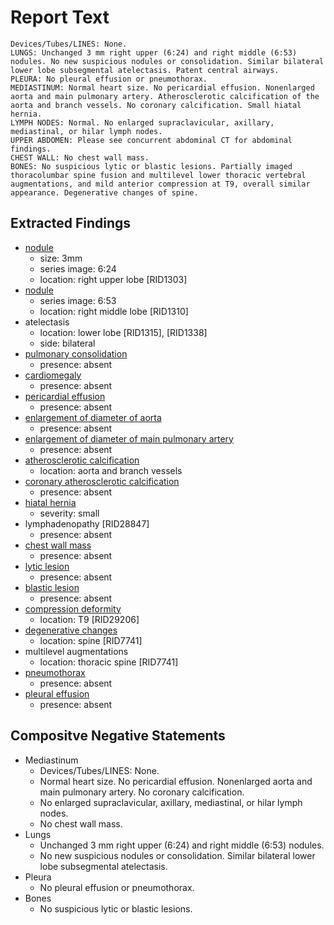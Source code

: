 # Report Text

```text
Devices/Tubes/LINES: None.  
LUNGS: Unchanged 3 mm right upper (6:24) and right middle (6:53) nodules. No new suspicious nodules or consolidation. Similar bilateral lower lobe subsegmental atelectasis. Patent central airways.
PLEURA: No pleural effusion or pneumothorax.
MEDIASTINUM: Normal heart size. No pericardial effusion. Nonenlarged aorta and main pulmonary artery. Atherosclerotic calcification of the aorta and branch vessels. No coronary calcification. Small hiatal hernia.
LYMPH NODES: Normal. No enlarged supraclavicular, axillary, mediastinal, or hilar lymph nodes.
UPPER ABDOMEN: Please see concurrent abdominal CT for abdominal findings.
CHEST WALL: No chest wall mass.
BONES: No suspicious lytic or blastic lesions. Partially imaged thoracolumbar spine fusion and multilevel lower thoracic vertebral augmentations, and mild anterior compression at T9, overall similar appearance. Degenerative changes of spine.
```

## Extracted Findings

- [nodule](../../definitions/hood/pulmonary-nodule.md)
  - size: 3mm
  - series image: 6:24
  - location: right upper lobe \[RID1303\]
- [nodule](../../definitions/hood/pulmonary-nodule.md)
  - series image: 6:53
  - location: right middle lobe \[RID1310\]
- atelectasis
  - location: lower lobe \[RID1315\], \[RID1338\]
  - side: bilateral
- [pulmonary consolidation](../../definitions/smartreporting/consolidation.txt)
  - presence: absent
- [cardiomegaly](../../definitions/upmedic/Cardiomegaly.cde.md)
  - presence: absent
- [pericardial effusion](../../definitions/hood/pericardial-effusion.md)
  - presence: absent
- [enlargement of diameter of aorta](../../definitions/hood/aortic-measurements.md)
  - presence: absent
- [enlargement of diameter of main pulmonary artery](../../definitions/hood/pulmonary-artery-dilation.md)
  - presence: absent
- [atherosclerotic calcification](../../definitions/hood/aortic-atherosclerosis.md)
  - location: aorta and branch vessels
- [coronary atherosclerotic calcification](../../definitions/nuance/coronary_artery_calcification.json)
  - presence: absent
- [hiatal hernia](../../definitions/nuance/hiatal_hernia.json)
  - severity: small
- lymphadenopathy \[RID28847\]
  - presence: absent
- [chest wall mass](../../definitions/nuance/chest_wall_mass.json)
  - presence: absent
- [lytic lesion](../../definitions/hood/lytic-lesion.md)
  - presence: absent
- [blastic lesion](../../definitions/hood/sclerotic-lesion.md)
  - presence: absent
- [compression deformity](../../definitions/hood/compression-fracture.md)
  - location: T9 \[RID29206\]
- [degenerative changes](../../definitions/nuance/thoracic_spine_degenerative_changes.json)
  - location: spine \[RID7741\]
- multilevel augmentations
  - location: thoracic spine \[RID7741\]
- [pneumothorax](../../definitions/hood/pneumothorax.md)
  - presence: absent
- [pleural effusion](../../definitions/hood/pleural-effusion.md)
  - presence: absent
  
## Compositve Negative Statements

- Mediastinum
  - Devices/Tubes/LINES: None.
  - Normal heart size. No pericardial effusion. Nonenlarged aorta and main pulmonary artery. No coronary calcification.
  - No enlarged supraclavicular, axillary, mediastinal, or hilar lymph nodes.
  - No chest wall mass.
- Lungs
  - Unchanged 3 mm right upper (6:24) and right middle (6:53) nodules.
  - No new suspicious nodules or consolidation. Similar bilateral lower lobe subsegmental atelectasis.
- Pleura
  - No pleural effusion or pneumothorax.
- Bones
  - No suspicious lytic or blastic lesions.
  